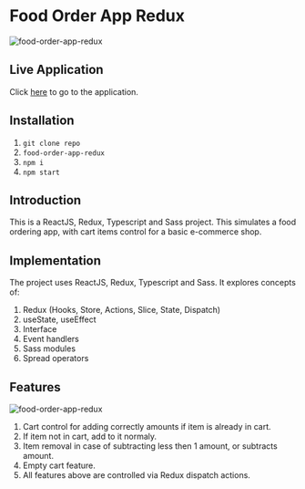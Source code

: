 # Food Order App Redux

![food-order-app-redux](https://github.com/arturguimaraes/food-order-app-redux/blob/main/src/assets/img/print1.png?raw=true)

## Live Application

Click [here](https://arturguimaraes.github.io/food-order-app-redux/) to go to the application.

## Installation

1. `git clone repo`
2. `food-order-app-redux`
3. `npm i`
4. `npm start`

## Introduction

This is a ReactJS, Redux, Typescript and Sass project. This simulates a food ordering app, with cart items control for a basic e-commerce shop.

## Implementation

The project uses ReactJS, Redux, Typescript and Sass. It explores concepts of:

1. Redux (Hooks, Store, Actions, Slice, State, Dispatch)
2. useState, useEffect
3. Interface
4. Event handlers
5. Sass modules
6. Spread operators

## Features

![food-order-app-redux](https://github.com/arturguimaraes/food-order-app-redux/blob/main/src/assets/img/print2.png?raw=true)

1. Cart control for adding correctly amounts if item is already in cart.
2. If item not in cart, add to it normaly.
3. Item removal in case of subtracting less then 1 amount, or subtracts amount.
4. Empty cart feature.
5. All features above are controlled via Redux dispatch actions.